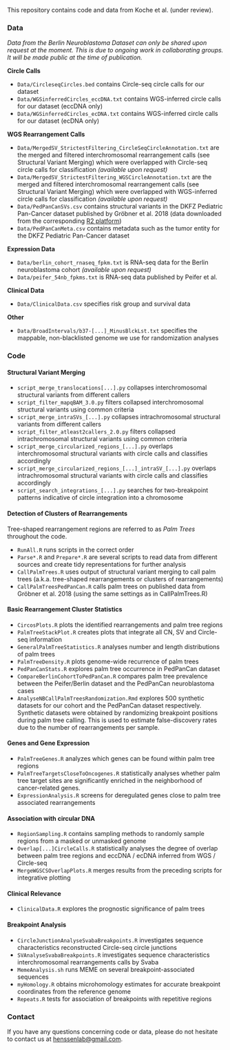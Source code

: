 This repository contains code and data from Koche et al. (under review).

### Data

*Data from the Berlin Neuroblastoma Dataset can only be shared upon request at the moment. This is due to ongoing work in collaborating groups. It will be made public at the time of publication.*

**Circle Calls**
- `Data/CircleseqCircles.bed` contains Circle-seq circle calls for our dataset
- `Data/WGSinferredCircles_eccDNA.txt` contains WGS-inferred circle calls for our dataset (eccDNA only)
- `Data/WGSinferredCircles_ecDNA.txt` contains WGS-inferred circle calls for our dataset (ecDNA only)

**WGS Rearrangement Calls**
- `Data/MergedSV_StrictestFiltering_CircleSeqCircleAnnotation.txt` are the merged and filtered interchromosomal rearrangement calls (see Structural Variant Merging) which were overlapped with Circle-seq circle calls for classification *(available upon request)*
- `Data/MergedSV_StrictestFiltering_WGSCircleAnnotation.txt` are the merged and filtered interchromosomal rearrangement calls (see Structural Variant Merging) which were overlapped with WGS-inferred circle calls for classification *(available upon request)*
- `Data/PedPanCanSVs.csv` contains structural variants in the DKFZ Pediatric Pan-Cancer dataset published by Gröbner et al. 2018 (data downloaded from the corresponding [R2 platform](https://hgserver1.amc.nl/cgi-bin/r2/main.cgi?&dscope=DKFZ_PED&option=about_dscope))
- `Data/PedPanCanMeta.csv` contains metadata such as the tumor entity for the DKFZ Pediatric Pan-Cancer dataset

**Expression Data**
- `Data/berlin_cohort_rnaseq_fpkm.txt` is RNA-seq data for the Berlin neuroblastoma cohort *(available upon request)*
- `Data/peifer_54nb_fpkms.txt` is RNA-seq data published by Peifer et al.

**Clinical Data**
- `Data/ClinicalData.csv` specifies risk group and survival data

**Other**
- `Data/BroadIntervals/b37-[...]_MinusBlckLst.txt` specifies the mappable, non-blacklisted genome we use for randomization analyses

### Code

#### Structural Variant Merging
- `script_merge_translocations[...].py` collapses interchromosomal structural variants from different callers
- `script_filter_mapqBAM_3.0.py` filters collapsed interchromosomal structural variants using common criteria
- `script_merge_intraSVs_[...].py` collapses intrachromosomal structural variants from different callers
- `script_filter_atleast2callers_2.0.py` filters collapsed intrachromosomal structural variants using common criteria
- `script_merge_circularized_regions_[...].py` overlaps interchromosomal structural variants with circle calls and classifies accordingly
- `script_merge_circularized_regions_[...]_intraSV_[...].py` overlaps intrachromosomal structural variants with circle calls and classifies accordingly
- `script_search_integrations_[...].py` searches for two-breakpoint patterns indicative of circle integration into a chromosome

#### Detection of Clusters of Rearrangements
Tree-shaped rearrangement regions are referred to as *Palm Trees* throughout the code.
- `RunAll.R` runs scripts in the correct order
- `Parse*.R` and `Prepare*.R` are several scripts to read data from different sources and create tidy representations for further analysis
- `CallPalmTrees.R` uses output of structural variant merging to call palm trees (a.k.a. tree-shaped rearrangements or clusters of rearrangements)
- `CallPalmTreesPedPanCan.R` calls palm trees on published data from Gröbner et al. 2018 (using the same settings as in CallPalmTrees.R)


#### Basic Rearrangement Cluster Statistics
- `CircosPlots.R` plots the identified rearrangements and palm tree regions
- `PalmTreeStackPlot.R` creates plots that integrate all CN, SV and Circle-seq information
- `GeneralPalmTreeStatistics.R` analyses number and length distributions of palm trees
- `PalmTreeDensity.R` plots genome-wide recurrence of palm trees
- `PedPanCanStats.R` explores palm tree occurrence in PedPanCan dataset
- `CompareBerlinCohortToPedPanCan.R` compares palm tree prevalence between the Peifer/Berlin dataset and the PedPanCan neuroblastoma cases
- `AnalyseNBCallPalmTreesRandomization.Rmd` explores 500 synthetic datasets for our cohort and the PedPanCan dataset respectively. Synthetic datasets were obtained by randomizing breakpoint positions during palm tree calling. This is used to estimate false-discovery rates due to the number of rearrangements per sample.

#### Genes and Gene Expression
- `PalmTreeGenes.R` analyzes which genes can be found within palm tree regions
- `PalmTreeTargetsCloseToOncogenes.R` statistically analyses whether palm tree target sites are significantly enriched in the neighborhood of cancer-related genes.
- `ExpressionAnalysis.R` screens for deregulated genes close to palm tree associated rearrangements

#### Association with circular DNA
- `RegionSampling.R` contains sampling methods to randomly sample regions from a masked or unmasked genome
- `Overlap[...]CircleCalls.R` statistically analyses the degree of overlap between palm tree regions and eccDNA / ecDNA inferred from WGS / Circle-seq
- `MergeWGSCSOverlapPlots.R` merges results from the preceding scripts for integrative plotting

#### Clinical Relevance
- `ClinicalData.R` explores the prognostic significance of palm trees

#### Breakpoint Analysis
- `CircleJunctionAnalyseSvabaBreakpoints.R` investigates sequence characteristics reconstructed Circle-seq circle junctions
- `SVAnalyseSvabaBreakpoints.R` investigates sequence characteristics interchromosomal rearrangements calls by Svaba
- `MemeAnalysis.sh` runs MEME on several breakpoint-associated sequences
- `myHomology.R` obtains microhomology estimates for accurate breakpoint coordinates from the reference genome
- `Repeats.R` tests for association of breakpoints with repetitive regions

### Contact
If you have any questions concerning code or data, please do not hesitate to contact us at henssenlab@gmail.com.
